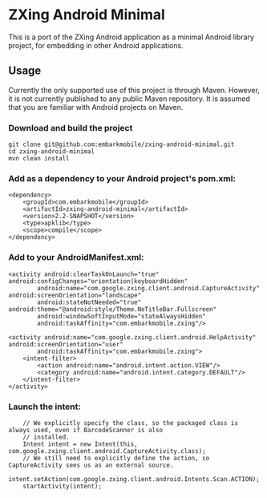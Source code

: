 # ZXing Android Minimal

This is a port of the ZXing Android application as a minimal Android library project, for embedding in other Android
applications.

## Usage

Currently the only supported use of this project is through Maven. However, it is not currently published to any
public Maven repository. It is assumed that you are familiar with Android projects on Maven.

### Download and build the project

    git clone git@github.com:embarkmobile/zxing-android-minimal.git
    cd zxing-android-minimal
    mvn clean install

### Add as a dependency to your Android project's pom.xml:

    <dependency>
        <groupId>com.embarkmobile</groupId>
        <artifactId>zxing-android-minimal</artifactId>
        <version>2.2-SNAPSHOT</version>
        <type>apklib</type>
        <scope>compile</scope>
    </dependency>

### Add to your AndroidManifest.xml:

    <activity android:clearTaskOnLaunch="true" android:configChanges="orientation|keyboardHidden"
            android:name="com.google.zxing.client.android.CaptureActivity" android:screenOrientation="landscape"
            android:stateNotNeeded="true" android:theme="@android:style/Theme.NoTitleBar.Fullscreen"
            android:windowSoftInputMode="stateAlwaysHidden"
            android:taskAffinity="com.embarkmobile.zxing"/>

    <activity android:name="com.google.zxing.client.android.HelpActivity" android:screenOrientation="user"
            android:taskAffinity="com.embarkmobile.zxing">
        <intent-filter>
            <action android:name="android.intent.action.VIEW"/>
            <category android:name="android.intent.category.DEFAULT"/>
        </intent-filter>
    </activity>

### Launch the intent:

        // We explicitly specify the class, so the packaged class is always used, even if BarcodeScanner is also
        // installed.
        Intent intent = new Intent(this, com.google.zxing.client.android.CaptureActivity.class);
        // We still need to explicitly define the action, so CaptureActivity sees us as an external source.
        intent.setAction(com.google.zxing.client.android.Intents.Scan.ACTION);
        startActivity(intent);
